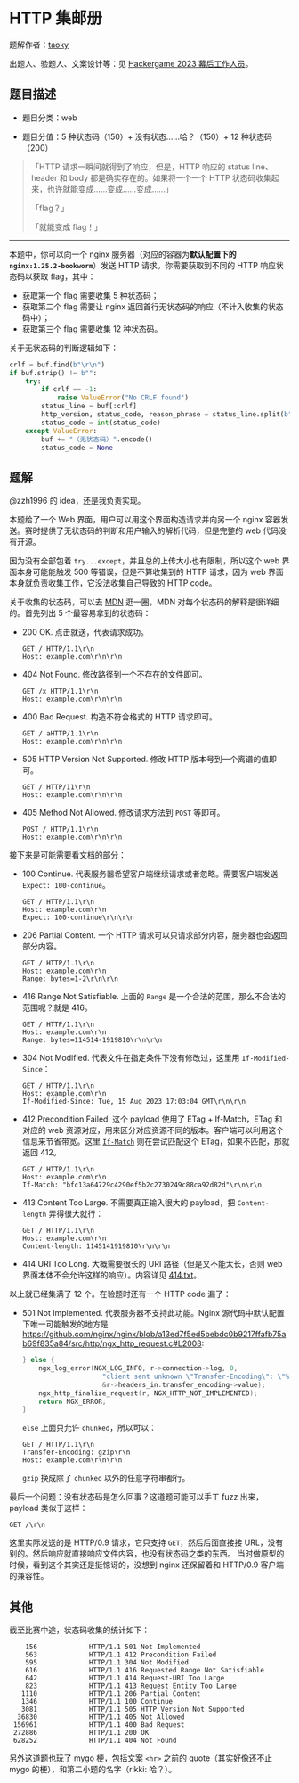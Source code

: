# HTTP 集邮册

题解作者：[taoky](https://github.com/taoky)

出题人、验题人、文案设计等：见 [Hackergame 2023 幕后工作人员](https://hack.lug.ustc.edu.cn/credits/)。

## 题目描述

- 题目分类：web

- 题目分值：5 种状态码（150）+ 没有状态……哈？（150）+ 12 种状态码（200）

> 「HTTP 请求一瞬间就得到了响应，但是，HTTP 响应的 status line、header 和 body 都是确实存在的。如果将一个一个 HTTP 状态码收集起来，也许就能变成……变成……变成……」
>
> 「flag？」
>
> 「就能变成 flag！」

---

本题中，你可以向一个 nginx 服务器（对应的容器为**默认配置下的 `nginx:1.25.2-bookworm`**）发送 HTTP 请求。你需要获取到不同的 HTTP 响应状态码以获取 flag，其中：

- 获取第一个 flag 需要收集 5 种状态码；
- 获取第二个 flag 需要让 nginx 返回首行无状态码的响应（不计入收集的状态码中）；
- 获取第三个 flag 需要收集 12 种状态码。

关于无状态码的判断逻辑如下：

```python
crlf = buf.find(b"\r\n")
if buf.strip() != b"":
    try:
        if crlf == -1:
            raise ValueError("No CRLF found")
        status_line = buf[:crlf]
        http_version, status_code, reason_phrase = status_line.split(b" ", 2)
        status_code = int(status_code)
    except ValueError:
        buf += "（无状态码）".encode()
        status_code = None
```

## 题解

@zzh1996 的 idea，还是我负责实现。

本题给了一个 Web 界面，用户可以用这个界面构造请求并向另一个 nginx 容器发送。赛时提供了无状态码的判断和用户输入的解析代码，但是完整的 web 代码没有开源。

因为没有全部包着 `try...except`，并且总的上传大小也有限制，所以这个 web 界面本身可能能触发 500 等错误，但是不算收集到的 HTTP 请求，因为 web 界面本身就负责收集工作，它没法收集自己导致的 HTTP code。

关于收集的状态码，可以去 [MDN](https://developer.mozilla.org/en-US/docs/Web/HTTP/Status/100) 逛一圈，MDN 对每个状态码的解释是很详细的。首先列出 5 个最容易拿到的状态码：

- 200 OK. 点击就送，代表请求成功。
    ```
    GET / HTTP/1.1\r\n
    Host: example.com\r\n\r\n
    ```
- 404 Not Found. 修改路径到一个不存在的文件即可。
    ```
    GET /x HTTP/1.1\r\n
    Host: example.com\r\n\r\n
    ```
- 400 Bad Request. 构造不符合格式的 HTTP 请求即可。
    ```
    GET / aHTTP/1.1\r\n
    Host: example.com\r\n\r\n
    ```
- 505 HTTP Version Not Supported. 修改 HTTP 版本号到一个离谱的值即可。
    ```
    GET / HTTP/11\r\n
    Host: example.com\r\n\r\n
    ```
- 405 Method Not Allowed. 修改请求方法到 `POST` 等即可。
    ```
    POST / HTTP/1.1\r\n
    Host: example.com\r\n\r\n
    ```

接下来是可能需要看文档的部分：

- 100 Continue. 代表服务器希望客户端继续请求或者忽略。需要客户端发送 `Expect: 100-continue`。
    ```
    GET / HTTP/1.1\r\n
    Host: example.com\r\n
    Expect: 100-continue\r\n\r\n
    ```
- 206 Partial Content. 一个 HTTP 请求可以只请求部分内容，服务器也会返回部分内容。
    ```
    GET / HTTP/1.1\r\n
    Host: example.com\r\n
    Range: bytes=1-2\r\n\r\n
    ```
- 416 Range Not Satisfiable. 上面的 `Range` 是一个合法的范围，那么不合法的范围呢？就是 416。
    ```
    GET / HTTP/1.1\r\n
    Host: example.com\r\n
    Range: bytes=114514-1919810\r\n\r\n
    ```
- 304 Not Modified. 代表文件在指定条件下没有修改过，这里用 `If-Modified-Since`：
    ```
    GET / HTTP/1.1\r\n
    Host: example.com\r\n
    If-Modified-Since: Tue, 15 Aug 2023 17:03:04 GMT\r\n\r\n
    ```
- 412 Precondition Failed. 这个 payload 使用了 ETag + If-Match，ETag 和对应的 web 资源对应，用来区分对应资源不同的版本。客户端可以利用这个信息来节省带宽。这里 [`If-Match`](https://developer.mozilla.org/en-US/docs/Web/HTTP/Headers/If-Match) 则在尝试匹配这个 ETag，如果不匹配，那就返回 412。
    ```
    GET / HTTP/1.1\r\n
    Host: example.com\r\n
    If-Match: "bfc13a64729c4290ef5b2c2730249c88ca92d82d"\r\n\r\n
    ```
- 413 Content Too Large. 不需要真正输入很大的 payload，把 `Content-length` 弄得很大就行：
    ```
    GET / HTTP/1.1\r\n
    Host: example.com\r\n
    Content-length: 1145141919810\r\n\r\n
    ```
- 414 URI Too Long. 大概需要很长的 URI 路径（但是又不能太长，否则 web 界面本体不会允许这样的响应）。内容详见 [414.txt](./414.txt)。

以上就已经集满了 12 个。在验题时还有一个 HTTP code 漏了：

- 501 Not Implemented. 代表服务器不支持此功能。Nginx 源代码中默认配置下唯一可能触发的地方是 <https://github.com/nginx/nginx/blob/a13ed7f5ed5bebdc0b9217ffafb75ab69f835a84/src/http/ngx_http_request.c#L2008>:

    ```c
    } else {
        ngx_log_error(NGX_LOG_INFO, r->connection->log, 0,
                        "client sent unknown \"Transfer-Encoding\": \"%V\"",
                        &r->headers_in.transfer_encoding->value);
        ngx_http_finalize_request(r, NGX_HTTP_NOT_IMPLEMENTED);
        return NGX_ERROR;
    }
    ```

    `else` 上面只允许 `chunked`，所以可以：

    ```
    GET / HTTP/1.1\r\n
    Transfer-Encoding: gzip\r\n
    Host: example.com\r\n\r\n
    ```

    `gzip` 换成除了 `chunked` 以外的任意字符串都行。

最后一个问题：没有状态码是怎么回事？这道题可能可以手工 fuzz 出来，payload 类似于这样：

```
GET /\r\n
```

这里实际发送的是 HTTP/0.9 请求，它只支持 `GET`，然后后面直接接 URL，没有别的。然后响应就直接响应文件内容，也没有状态码之类的东西。
当时做原型的时候，看到这个其实还是挺惊讶的，没想到 nginx 还保留着和 HTTP/0.9 客户端的兼容性。

## 其他

截至比赛中途，状态码收集的统计如下：

```
    156             HTTP/1.1 501 Not Implemented
    563             HTTP/1.1 412 Precondition Failed
    595             HTTP/1.1 304 Not Modified
    616             HTTP/1.1 416 Requested Range Not Satisfiable
    642             HTTP/1.1 414 Request-URI Too Large
    823             HTTP/1.1 413 Request Entity Too Large
   1110             HTTP/1.1 206 Partial Content
   1346             HTTP/1.1 100 Continue
   3081             HTTP/1.1 505 HTTP Version Not Supported
  36830             HTTP/1.1 405 Not Allowed
 156961             HTTP/1.1 400 Bad Request
 272886             HTTP/1.1 200 OK
 628252             HTTP/1.1 404 Not Found
```

另外这道题也玩了 mygo 梗，包括文案 `<hr>` 之前的 quote（其实好像还不止 mygo 的梗），和第二小题的名字（rikki: 哈？）。
